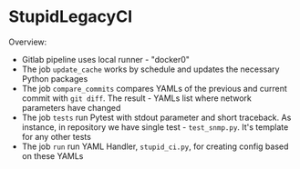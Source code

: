 # StupidLegacyCI


Overview:
- Gitlab pipeline uses local runner - "docker0"
- The job `update_cache` works by schedule and updates the necessary Python packages
- The job `compare_commits` compares YAMLs of the previous and current commit with `git diff`. The result - YAMLs list where network parameters have changed
- The job `tests` run Pytest with stdout parameter and short traceback. As instance, in repository we have single test - `test_snmp.py`. It's template for any other tests
- The job `run` run YAML Handler, `stupid_ci.py`, for creating config based on these YAMLs
